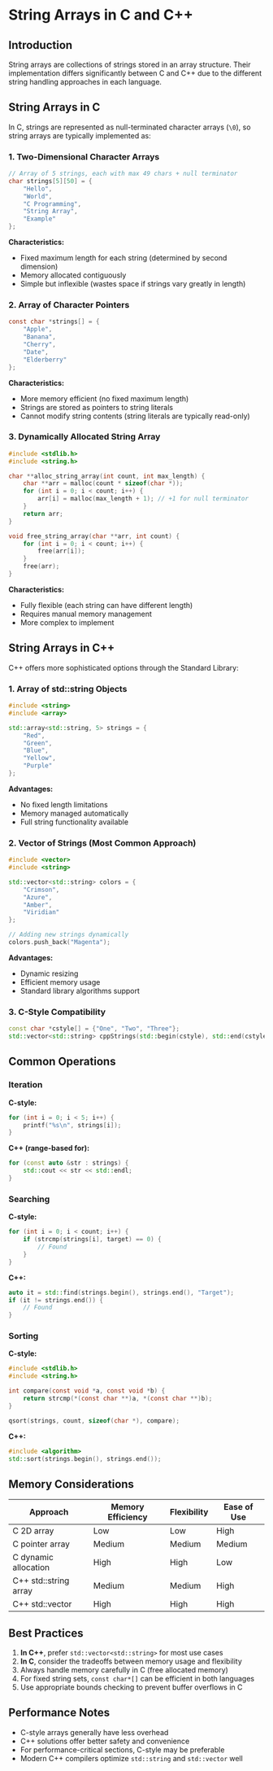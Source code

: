 # String Arrays in C and C++

## Introduction

String arrays are collections of strings stored in an array structure. Their implementation differs significantly between C and C++ due to the different string handling approaches in each language.

## String Arrays in C

In C, strings are represented as null-terminated character arrays (`\0`), so string arrays are typically implemented as:

### 1. Two-Dimensional Character Arrays

```c
// Array of 5 strings, each with max 49 chars + null terminator
char strings[5][50] = {
    "Hello",
    "World",
    "C Programming",
    "String Array",
    "Example"
};
```

**Characteristics:**
- Fixed maximum length for each string (determined by second dimension)
- Memory allocated contiguously
- Simple but inflexible (wastes space if strings vary greatly in length)

### 2. Array of Character Pointers

```c
const char *strings[] = {
    "Apple",
    "Banana",
    "Cherry",
    "Date",
    "Elderberry"
};
```

**Characteristics:**
- More memory efficient (no fixed maximum length)
- Strings are stored as pointers to string literals
- Cannot modify string contents (string literals are typically read-only)

### 3. Dynamically Allocated String Array

```c
#include <stdlib.h>
#include <string.h>

char **alloc_string_array(int count, int max_length) {
    char **arr = malloc(count * sizeof(char *));
    for (int i = 0; i < count; i++) {
        arr[i] = malloc(max_length + 1); // +1 for null terminator
    }
    return arr;
}

void free_string_array(char **arr, int count) {
    for (int i = 0; i < count; i++) {
        free(arr[i]);
    }
    free(arr);
}
```

**Characteristics:**
- Fully flexible (each string can have different length)
- Requires manual memory management
- More complex to implement

## String Arrays in C++

C++ offers more sophisticated options through the Standard Library:

### 1. Array of std::string Objects

```cpp
#include <string>
#include <array>

std::array<std::string, 5> strings = {
    "Red",
    "Green",
    "Blue",
    "Yellow",
    "Purple"
};
```

**Advantages:**
- No fixed length limitations
- Memory managed automatically
- Full string functionality available

### 2. Vector of Strings (Most Common Approach)

```cpp
#include <vector>
#include <string>

std::vector<std::string> colors = {
    "Crimson",
    "Azure",
    "Amber",
    "Viridian"
};

// Adding new strings dynamically
colors.push_back("Magenta");
```

**Advantages:**
- Dynamic resizing
- Efficient memory usage
- Standard library algorithms support

### 3. C-Style Compatibility

```cpp
const char *cstyle[] = {"One", "Two", "Three"};
std::vector<std::string> cppStrings(std::begin(cstyle), std::end(cstyle));
```

## Common Operations

### Iteration

**C-style:**
```c
for (int i = 0; i < 5; i++) {
    printf("%s\n", strings[i]);
}
```

**C++ (range-based for):**
```cpp
for (const auto &str : strings) {
    std::cout << str << std::endl;
}
```

### Searching

**C-style:**
```c
for (int i = 0; i < count; i++) {
    if (strcmp(strings[i], target) == 0) {
        // Found
    }
}
```

**C++:**
```cpp
auto it = std::find(strings.begin(), strings.end(), "Target");
if (it != strings.end()) {
    // Found
}
```

### Sorting

**C-style:**
```c
#include <stdlib.h>
#include <string.h>

int compare(const void *a, const void *b) {
    return strcmp(*(const char **)a, *(const char **)b);
}

qsort(strings, count, sizeof(char *), compare);
```

**C++:**
```cpp
#include <algorithm>
std::sort(strings.begin(), strings.end());
```

## Memory Considerations

| Approach               | Memory Efficiency | Flexibility | Ease of Use |
|------------------------|-------------------|-------------|-------------|
| C 2D array             | Low               | Low         | High        |
| C pointer array        | Medium            | Medium      | Medium      |
| C dynamic allocation   | High              | High        | Low         |
| C++ std::string array  | Medium            | Medium      | High        |
| C++ std::vector        | High              | High        | High        |

## Best Practices

1. **In C++**, prefer `std::vector<std::string>` for most use cases
2. **In C**, consider the tradeoffs between memory usage and flexibility
3. Always handle memory carefully in C (free allocated memory)
4. For fixed string sets, `const char*[]` can be efficient in both languages
5. Use appropriate bounds checking to prevent buffer overflows in C

## Performance Notes

- C-style arrays generally have less overhead
- C++ solutions offer better safety and convenience
- For performance-critical sections, C-style may be preferable
- Modern C++ compilers optimize `std::string` and `std::vector` well